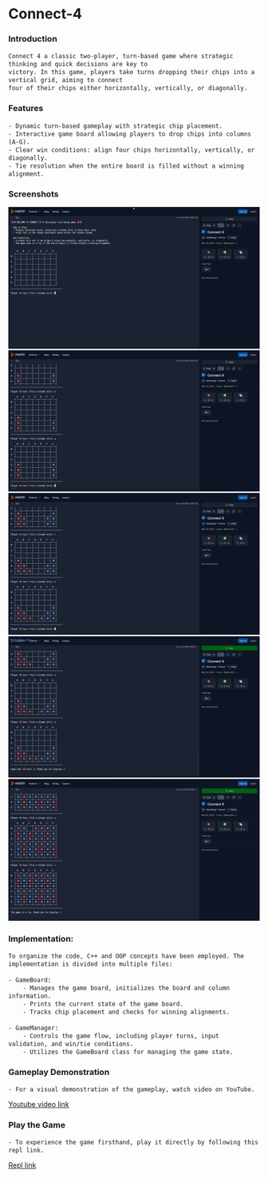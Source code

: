 # Connect-4

### Introduction
    Connect 4 a classic two-player, turn-based game where strategic thinking and quick decisions are key to
    victory. In this game, players take turns dropping their chips into a vertical grid, aiming to connect 
    four of their chips either horizontally, vertically, or diagonally.
    
### Features
    - Dynamic turn-based gameplay with strategic chip placement.
    - Interactive game board allowing players to drop chips into columns (A-G).
    - Clear win conditions: align four chips horizontally, vertically, or diagonally.
    - Tie resolution when the entire board is filled without a winning alignment.
    
### Screenshots
   ![1](./Screenshots/1.png)
   ![2](./Screenshots/2.png)
   ![3](./Screenshots/3.png)
   ![4](./Screenshots/4.png)
   ![5](./Screenshots/5.png)

   
### Implementation:
    To organize the code, C++ and OOP concepts have been employed. The implementation is divided into multiple files:
    
    - GameBoard:
        - Manages the game board, initializes the board and column information.
        - Prints the current state of the game board.
        - Tracks chip placement and checks for winning alignments.

    - GameManager:
        - Controls the game flow, including player turns, input validation, and win/tie conditions.
        - Utilizes the GameBoard class for managing the game state.

### Gameplay Demonstration
    - For a visual demonstration of the gameplay, watch video on YouTube.
[Youtube video link](https://youtu.be/Vb-V8l2GoUQ)

### Play the Game
    - To experience the game firsthand, play it directly by following this repl link.
[Repl link](https://replit.com/@RahulPargi/Connect-4)
